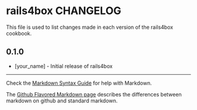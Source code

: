rails4box CHANGELOG
===================

This file is used to list changes made in each version of the rails4box cookbook.

0.1.0
-----
- [your_name] - Initial release of rails4box

- - -
Check the [Markdown Syntax Guide](http://daringfireball.net/projects/markdown/syntax) for help with Markdown.

The [Github Flavored Markdown page](http://github.github.com/github-flavored-markdown/) describes the differences between markdown on github and standard markdown.

